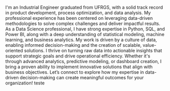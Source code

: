 I'm an Industrial Engineer graduated from UFRGS, with a solid track record in product development, process optimization, and data analysis. My professional experience has been centered on leveraging data-driven methodologies to solve complex challenges and deliver impactful results. As a Data Science professional, I have strong expertise in Python, SQL, and Power BI, along with a deep understanding of statistical modeling, machine learning, and business analytics. My work is driven by a culture of data, enabling informed decision-making and the creation of scalable, value-oriented solutions. I thrive on turning raw data into actionable insights that support strategic goals and drive operational efficiency. Whether it's through advanced analytics, predictive modeling, or dashboard creation, I bring a proven ability to implement innovative solutions that align with business objectives. Let’s connect to explore how my expertise in data-driven decision-making can create meaningful outcomes for your organization!
teste

